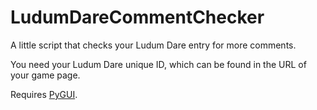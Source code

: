 # LudumDareCommentChecker
A little script that checks your Ludum Dare entry for more comments.

You need your Ludum Dare unique ID, which can be found in the URL of your game page.

Requires [PyGUI](http://www.cosc.canterbury.ac.nz/greg.ewing/python_gui/).
